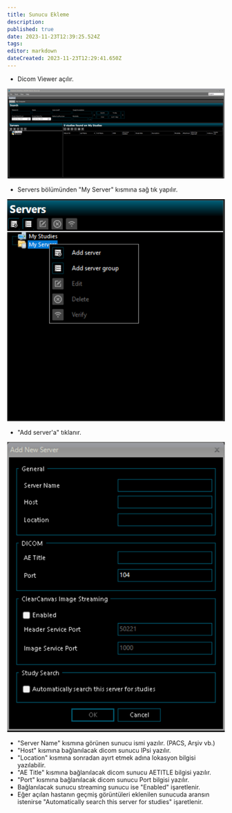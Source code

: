 ```yaml
---
title: Sunucu Ekleme
description: 
published: true
date: 2023-11-23T12:39:25.524Z
tags: 
editor: markdown
dateCreated: 2023-11-23T12:29:41.650Z
---
```


- Dicom Viewer açılır.

![mainmenu1.png](/dicomviewergoruntu/mainmenu1.png)

- Servers bölümünden "My Server" kısmına sağ tık yapılır.

![servers_add1.png](/dicomviewergoruntu/servers_add1.png)

- "Add server'a" tıklanır. 

![servers_add2.png](/dicomviewergoruntu/servers_add2.png)

- "Server Name" kısmına görünen sunucu ismi yazılır. (PACS, Arşiv vb.)
- "Host" kısmına bağlanılacak dicom sunucu IPsi yazılır.
- "Location" kısmına sonradan ayırt etmek adına lokasyon bilgisi yazılabilir.
- "AE Title" kısmına bağlanılacak dicom sunucu AETITLE bilgisi yazılır.
- "Port" kısmına bağlanılacak dicom sunucu Port bilgisi yazılır.
- Bağlanılacak sunucu streaming sunucu ise "Enabled" işaretlenir.
- Eğer açılan hastanın geçmiş görüntüleri eklenilen sunucuda aransın istenirse "Automatically search this server for studies" işaretlenir.
